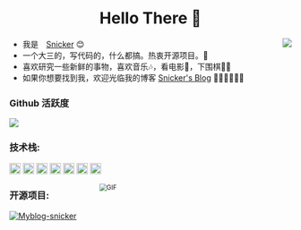 <h1 align="center"> Hello There 👋 </h1>

<img align="right" src="https://count.getloli.com/get/@:Minori-ty?theme=rule34">


* 我是　[Snicker](https://github.com/caohanzong) :blush:
* 一个大三的，写代码的，什么都搞。热衷开源项目。🤔
* 喜欢研究一些新鲜的事物，喜欢音乐🎶，看电影📖，下围棋👨‍🚀
* 如果你想要找到我，欢迎光临我的博客 [Snicker's Blog](https://snicker.top) 🎊🎊🎊🎊🎊🎊



### Github 活跃度

[![](https://activity-graph.herokuapp.com/graph?username=caohanzong&theme=chartreuse-dark)](https://github.com/ashutosh00710/github-readme-activity-graph)





### **技术栈:**

<a href="https://v3.cn.vuejs.org"><code><img height="20" src="./images/vue.png"></code></a>
<a href="https://www.tslang.cn/index.html"><code><img height="20" src="./images/typescript.png"></code></a>
<a href="https://cn.vitejs.dev"><code><img height="20" src="./images/vite.png"></code></a>
<a href="https://less.bootcss.com"><code><img height="20" src="./images/less.png"></code></a>
<a href="https://element-plus.org/#/zh-CN"><code><img height="20" src="./images/element plus.svg"></code></a>
<a href="https://vant-contrib.gitee.io/vant/v3/#/zh-CN"><code><img height="20" src="./images/vant.png"></code></a>
<a href="https://www.docker.com"><code><img height="20" src="./images/docker.png"></code></a>

<img align="right" alt="GIF" src="./images/code.gif" width="430" height="100%" style="zoom:80%;" />

### 开源项目:

[![Myblog-snicker](https://github-readme-stats.vercel.app/api/pin/?username=caohanzong&repo=Myblog-snicker)](https://github.com/caohanzong/Myblog-snicker)

[![Course-scheduling-system](https://github-readme-stats.vercel.app/api/pin/?username=caohanzong&repo=Course-scheduling-system)](https://github.com/caohanzong/Course-scheduling-system)











![caohanzong's github stats](https://github-readme-stats.vercel.app/api?username=caohanzong&show_icons=true&theme=radical)



![Top Langs](https://github-readme-stats.vercel.app/api/top-langs/?username=caohanzong)




